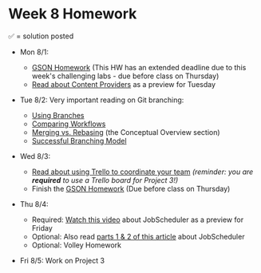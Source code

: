 # Week 8 Homework

&#x2705; = solution posted

- Mon 8/1:
  - [GSON Homework](https://github.com/ga-adi-nyc/GSON-Practice-HW) (This HW has an extended deadline due to this week's challenging labs - due before class on Thursday)
  - [Read about Content Providers](http://www.grokkingandroid.com/android-tutorial-content-provider-basics/) as a preview for Tuesday
       

- Tue 8/2: Very important reading on Git branching:
  - [Using Branches](https://www.atlassian.com/git/tutorials/using-branches)
  - [Comparing Workflows](https://www.atlassian.com/git/tutorials/comparing-workflows)
  - [Merging vs. Rebasing](https://www.atlassian.com/git/tutorials/merging-vs-rebasing) (the Conceptual Overview section)
  - [Successful Branching Model](http://nvie.com/posts/a-successful-git-branching-model/)


- Wed 8/3:
  - [Read about using Trello to coordinate your team](http://buildbettersoftware.com/trello-for-software-development) _(reminder: you are **required** to use a Trello board for Project 3!)_
  - Finish the [GSON Homework](https://github.com/ga-adi-nyc/GSON-Practice-HW) (Due before class on Thursday)


- Thu 8/4:
  - Required: [Watch this video](https://youtu.be/QdINLG5QrJc) about JobScheduler as a preview for Friday
  - Optional: Also read [parts 1 & 2 of this article](http://www.vogella.com/tutorials/AndroidTaskScheduling/article.html) about JobScheduler
  - Optional: Volley Homework


- Fri 8/5: Work on Project 3
